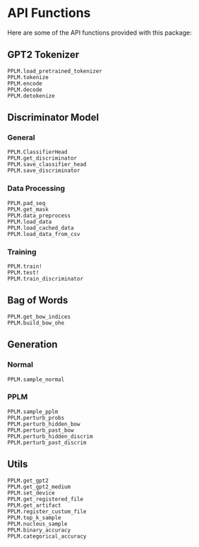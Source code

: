 # API Functions

Here are some of the API functions provided with this package:

## GPT2 Tokenizer

```@docs
PPLM.load_pretrained_tokenizer
PPLM.tokenize
PPLM.encode
PPLM.decode
PPLM.detokenize
```

## Discriminator Model

### General

```@docs
PPLM.ClassifierHead
PPLM.get_discriminator
PPLM.save_classifier_head
PPLM.save_discriminator
```

### Data Processing

```@docs
PPLM.pad_seq
PPLM.get_mask
PPLM.data_preprocess
PPLM.load_data
PPLM.load_cached_data
PPLM.load_data_from_csv
```

### Training

```@docs
PPLM.train!
PPLM.test!
PPLM.train_discriminator
```

## Bag of Words

```@docs
PPLM.get_bow_indices
PPLM.build_bow_ohe
```

## Generation

### Normal

```@docs
PPLM.sample_normal
```

### PPLM

```@docs
PPLM.sample_pplm
PPLM.perturb_probs
PPLM.perturb_hidden_bow
PPLM.perturb_past_bow
PPLM.perturb_hidden_discrim
PPLM.perturb_past_discrim
```

## Utils

```@docs
PPLM.get_gpt2
PPLM.get_gpt2_medium
PPLM.set_device
PPLM.get_registered_file
PPLM.get_artifact
PPLM.register_custom_file
PPLM.top_k_sample
PPLM.nucleus_sample
PPLM.binary_accuracy
PPLM.categorical_accuracy
```